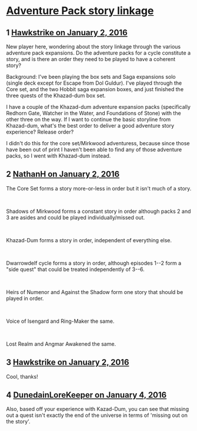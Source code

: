 # [Adventure Pack story linkage](https://community.fantasyflightgames.com/topic/197538-adventure-pack-story-linkage/)

## 1 [Hawkstrike on January 2, 2016](https://community.fantasyflightgames.com/topic/197538-adventure-pack-story-linkage/?do=findComment&comment=1967295)

New player here, wondering about the story linkage through the various adventure pack expansions. Do the adventure packs for a cycle constitute a story, and is there an order they need to be played to have a coherent story?

Background: I've been playing the box sets and Saga expansions solo (single deck except for Escape from Dol Guldur). I've played through the Core set, and the two Hobbit saga expansion boxes, and just finished the three quests of the Khazad-dum box set.

I have a couple of the Khazad-dum adventure expansion packs (specifically Redhorn Gate, Watcher in the Water, and Foundations of Stone) with the other three on the way. If I want to continue the basic storyline from Khazad-dum, what's the best order to deliver a good adventure story experience? Release order?

I didn't do this for the core set/Mirkwood adventuress, because since those have been out of print I haven't been able to find any of those adventure packs, so I went with Khazad-dum instead.

## 2 [NathanH on January 2, 2016](https://community.fantasyflightgames.com/topic/197538-adventure-pack-story-linkage/?do=findComment&comment=1967301)

The Core Set forms a story more-or-less in order but it isn't much of a story.

 

Shadows of Mirkwood forms a constant story in order although packs 2 and 3 are asides and could be played individually/missed out.

 

Khazad-Dum forms a story in order, independent of everything else.

 

Dwarrowdelf cycle forms a story in order, although episodes 1--2 form a "side quest" that could be treated independently of 3--6.

 

Heirs of Numenor and Against the Shadow form one story that should be played in order.

 

Voice of Isengard and Ring-Maker the same.

 

Lost Realm and Angmar Awakened the same.

## 3 [Hawkstrike on January 2, 2016](https://community.fantasyflightgames.com/topic/197538-adventure-pack-story-linkage/?do=findComment&comment=1967386)

Cool, thanks!

## 4 [DunedainLoreKeeper on January 4, 2016](https://community.fantasyflightgames.com/topic/197538-adventure-pack-story-linkage/?do=findComment&comment=1969453)

Also, based off your experience with Kazad-Dum, you can see that missing out a quest isn't exactly the end of the universe in terms of 'missing out on the story'. 

